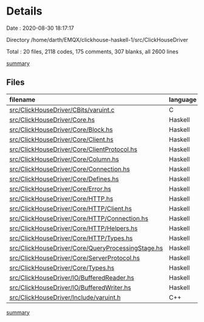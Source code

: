# Details

Date : 2020-08-30 18:17:17

Directory /home/darth/EMQX/clickhouse-haskell-1/src/ClickHouseDriver

Total : 20 files,  2118 codes, 175 comments, 307 blanks, all 2600 lines

[summary](results.md)

## Files
| filename | language | code | comment | blank | total |
| :--- | :--- | ---: | ---: | ---: | ---: |
| [src/ClickHouseDriver/CBits/varuint.c](/src/ClickHouseDriver/CBits/varuint.c) | C | 57 | 3 | 5 | 65 |
| [src/ClickHouseDriver/Core.hs](/src/ClickHouseDriver/Core.hs) | Haskell | 11 | 0 | 1 | 12 |
| [src/ClickHouseDriver/Core/Block.hs](/src/ClickHouseDriver/Core/Block.hs) | Haskell | 90 | 3 | 17 | 110 |
| [src/ClickHouseDriver/Core/Client.hs](/src/ClickHouseDriver/Core/Client.hs) | Haskell | 88 | 12 | 18 | 118 |
| [src/ClickHouseDriver/Core/ClientProtocol.hs](/src/ClickHouseDriver/Core/ClientProtocol.hs) | Haskell | 23 | 7 | 19 | 49 |
| [src/ClickHouseDriver/Core/Column.hs](/src/ClickHouseDriver/Core/Column.hs) | Haskell | 267 | 57 | 23 | 347 |
| [src/ClickHouseDriver/Core/Connection.hs](/src/ClickHouseDriver/Core/Connection.hs) | Haskell | 332 | 13 | 28 | 373 |
| [src/ClickHouseDriver/Core/Defines.hs](/src/ClickHouseDriver/Core/Defines.hs) | Haskell | 34 | 20 | 32 | 86 |
| [src/ClickHouseDriver/Core/Error.hs](/src/ClickHouseDriver/Core/Error.hs) | Haskell | 410 | 1 | 7 | 418 |
| [src/ClickHouseDriver/Core/HTTP.hs](/src/ClickHouseDriver/Core/HTTP.hs) | Haskell | 8 | 0 | 1 | 9 |
| [src/ClickHouseDriver/Core/HTTP/Client.hs](/src/ClickHouseDriver/Core/HTTP/Client.hs) | Haskell | 183 | 21 | 27 | 231 |
| [src/ClickHouseDriver/Core/HTTP/Connection.hs](/src/ClickHouseDriver/Core/HTTP/Connection.hs) | Haskell | 29 | 3 | 9 | 41 |
| [src/ClickHouseDriver/Core/HTTP/Helpers.hs](/src/ClickHouseDriver/Core/HTTP/Helpers.hs) | Haskell | 62 | 3 | 10 | 75 |
| [src/ClickHouseDriver/Core/HTTP/Types.hs](/src/ClickHouseDriver/Core/HTTP/Types.hs) | Haskell | 18 | 0 | 5 | 23 |
| [src/ClickHouseDriver/Core/QueryProcessingStage.hs](/src/ClickHouseDriver/Core/QueryProcessingStage.hs) | Haskell | 4 | 0 | 4 | 8 |
| [src/ClickHouseDriver/Core/ServerProtocol.hs](/src/ClickHouseDriver/Core/ServerProtocol.hs) | Haskell | 37 | 14 | 16 | 67 |
| [src/ClickHouseDriver/Core/Types.hs](/src/ClickHouseDriver/Core/Types.hs) | Haskell | 224 | 10 | 22 | 256 |
| [src/ClickHouseDriver/IO/BufferedReader.hs](/src/ClickHouseDriver/IO/BufferedReader.hs) | Haskell | 150 | 2 | 39 | 191 |
| [src/ClickHouseDriver/IO/BufferedWriter.hs](/src/ClickHouseDriver/IO/BufferedWriter.hs) | Haskell | 82 | 6 | 21 | 109 |
| [src/ClickHouseDriver/Include/varuint.h](/src/ClickHouseDriver/Include/varuint.h) | C++ | 9 | 0 | 3 | 12 |

[summary](results.md)